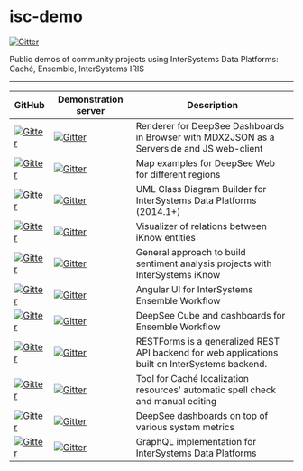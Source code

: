 # isc-demo

[![Gitter](https://img.shields.io/badge/chat-on%20telegram-blue.svg)](https://t.me/joinchat/FoZ4M0wkke0oaak2PzPZMg)

Public demos of community projects using InterSystems Data Platforms: Caché, Ensemble, InterSystems IRIS

-----------

GitHub|Demonstration server|Description
----|----|----
[![Gitter](https://img.shields.io/badge/Repo-DeepSeeWeb-green.svg)](https://github.com/intersystems-ru/DeepSeeWeb)|[![Gitter](https://img.shields.io/badge/Demo-DeepSeeWeb-blue.svg)](http://37.139.6.217:57773/dsw/index.html#!/?ns=SAMPLES)|Renderer for DeepSee Dashboards in Browser with MDX2JSON as a Serverside and JS web-client
[![Gitter](https://img.shields.io/badge/Repo-DeepSeeMaps-green.svg)](https://github.com/intersystems-community/dsw-map)|[![Gitter](https://img.shields.io/badge/Demo-DeepSeeMaps-blue.svg)](http://37.139.6.217:57773/dsw/index.html#!/?ns=DSWMAP)|Map examples for DeepSee Web for different regions
[![Gitter](https://img.shields.io/badge/Repo-ClassExplorer-green.svg)](https://github.com/intersystems-community/ClassExplorer)|[![Gitter](https://img.shields.io/badge/Demo-ClassExplorer-blue.svg)](http://37.139.6.217:57773/ClassExplorer/)|UML Class Diagram Builder for InterSystems Data Platforms (2014.1+)
[![Gitter](https://img.shields.io/badge/Repo-iKnow%20Browser-green.svg)](https://github.com/intersystems-community/iknow-entity-browser)|[![Gitter](https://img.shields.io/badge/Demo-iKnow%20Browser-blue.svg)](http://37.139.6.217:57773/EntityBrowser/)|Visualizer of relations between iKnow entities
[![Gitter](https://img.shields.io/badge/Repo-iKRA-green.svg)](https://github.com/intersystems-ru/iKRA)|[![Gitter](https://img.shields.io/badge/Demo-iKRA-blue.svg)](http://37.139.6.217:57773/csp/ikra/index.csp)|General approach to build sentiment analysis projects with InterSystems iKnow
[![Gitter](https://img.shields.io/badge/Repo-EnsembleWorkflowUI-green.svg)](https://github.com/intersystems-ru/EnsembleWorkflowUI)|[![Gitter](https://img.shields.io/badge/Demo-EnsembleWorkflowUI-blue.svg)](http://37.139.6.217:57773/ewui/index.csp#/tasks)|Angular UI for InterSystems Ensemble Workflow
[![Gitter](https://img.shields.io/badge/Repo-EnsembleWorkflowBI-green.svg)](https://github.com/intersystems-ru/EnsembleWorkflowBI)|[![Gitter](https://img.shields.io/badge/Demo-EnsembleWorkflowBI-blue.svg)](http://37.139.6.217:57773/dsw/index.html#!/d/Workflow/Workflow.dashboard?ns=ENSDEMO)|DeepSee Cube and dashboards for Ensemble Workflow
[![Gitter](https://img.shields.io/badge/Repo-RESTForms-green.svg)](https://github.com/intersystems-ru/RESTForms)|[![Gitter](https://img.shields.io/badge/Demo-RESTForms-blue.svg)](http://37.139.6.217:57773/formsui/index.html)|RESTForms is a generalized REST API backend for web applications built on InterSystems backend.
[![Gitter](https://img.shields.io/badge/Repo-CLM-green.svg)](https://github.com/intersystems-ru/cache-localization-manager)|[![Gitter](https://img.shields.io/badge/Demo-CLM-blue.svg)](http://37.139.6.217:57773/csp/clm/index.csp)|Tool for Caché localization resources' automatic spell check and manual editing
[![Gitter](https://img.shields.io/badge/Repo-SYSMON-green.svg)](https://github.com/intersystems-ru/deepsee-sysmon-dashboards)|[![Gitter](https://img.shields.io/badge/Demo-SYSMON-blue.svg)](http://37.139.6.217:57773/dsw/index.html#!/?ns=SYSMON)|DeepSee dashboards on top of various system metrics
[![Gitter](https://img.shields.io/badge/Repo-GraphiQL%20&%20GraphQL-green.svg)](https://github.com/intersystems-community/GraphQL)|[![Gitter](https://img.shields.io/badge/Demo-GraphiQL%20&%20GraphQL-blue.svg)](http://37.139.6.217:57773/graphiql/index.html)|GraphQL implementation for InterSystems Data Platforms

